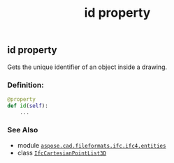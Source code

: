 ﻿---
title: id property
second_title: Aspose.CAD for Python via .NET API References
description: 
type: docs
weight: 50
url: /python-net/aspose.cad.fileformats.ifc.ifc4.entities/ifccartesianpointlist3d/id/
is_root: false
---

## id property


Gets the unique identifier of an object inside a drawing.
### Definition:
```python
@property
def id(self):
    ...
```

### See Also
* module [`aspose.cad.fileformats.ifc.ifc4.entities`](../../)
* class [`IfcCartesianPointList3D`](/cad/python-net/aspose.cad.fileformats.ifc.ifc4.entities/ifccartesianpointlist3d)
